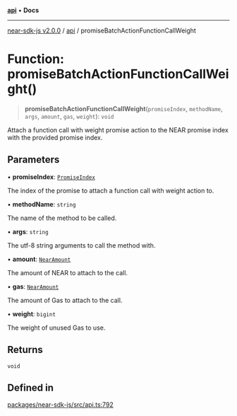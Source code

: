 [**api**](../README.md) • **Docs**

***

[near-sdk-js v2.0.0](../../packages.md) / [api](../README.md) / promiseBatchActionFunctionCallWeight

# Function: promiseBatchActionFunctionCallWeight()

> **promiseBatchActionFunctionCallWeight**(`promiseIndex`, `methodName`, `args`, `amount`, `gas`, `weight`): `void`

Attach a function call with weight promise action to the NEAR promise index with the provided promise index.

## Parameters

• **promiseIndex**: [`PromiseIndex`](../../utils/type-aliases/PromiseIndex.md)

The index of the promise to attach a function call with weight action to.

• **methodName**: `string`

The name of the method to be called.

• **args**: `string`

The utf-8 string arguments to call the method with.

• **amount**: [`NearAmount`](../../utils/type-aliases/NearAmount.md)

The amount of NEAR to attach to the call.

• **gas**: [`NearAmount`](../../utils/type-aliases/NearAmount.md)

The amount of Gas to attach to the call.

• **weight**: `bigint`

The weight of unused Gas to use.

## Returns

`void`

## Defined in

[packages/near-sdk-js/src/api.ts:792](https://github.com/dim-daskalov/near-sdk-js/blob/2106fc51376e2b231e6213142832df3fe72cc201/packages/near-sdk-js/src/api.ts#L792)
